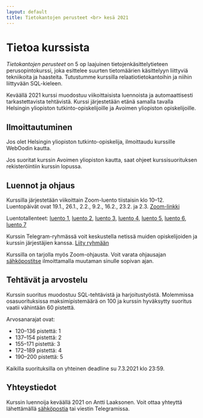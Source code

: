 ```yaml
---
layout: default
title: Tietokantojen perusteet <br> kesä 2021
---
```


# Tietoa kurssista

_Tietokantojen perusteet_ on 5 op laajuinen tietojenkäsittelytieteen perusopintokurssi, joka esittelee suurten tietomäärien käsittelyyn liittyviä tekniikoita ja haasteita. Tutustumme kurssilla relaatiotietokantoihin ja niihin liittyvään SQL-kieleen.

Keväällä 2021 kurssi muodostuu viikoittaisista luennoista ja automaattisesti tarkastettavista tehtävistä. Kurssi järjestetään etänä samalla tavalla Helsingin yliopiston tutkinto-opiskelijoille ja Avoimen yliopiston opiskelijoille.

## Ilmoittautuminen

Jos olet Helsingin yliopiston tutkinto-opiskelija, ilmoittaudu kurssille WebOodin kautta.

Jos suoritat kurssin Avoimen yliopiston kautta, saat ohjeet kurssisuorituksen rekisteröintiin kurssin lopussa.

## Luennot ja ohjaus

Kurssilla järjestetään viikoittain Zoom-luento tiistaisin klo 10–12. Luentopäivät ovat 19.1., 26.1., 2.2., 9.2., 16.2., 23.2. ja 2.3. [Zoom-linkki](https://helsinki.zoom.us/j/69620764115?pwd=aXcydlBFZld1TDUxT3VhV0RMVEM3dz09)

Luentotallenteet: [luento 1](https://www.helsinki.fi/fi/unitube/video/6f3b1531-a909-4043-bae6-8459e690622f), [luento 2](https://www.helsinki.fi/fi/unitube/video/b22774c3-f858-4a32-ab54-def21db90598), [luento 3](https://www.helsinki.fi/fi/unitube/video/3c341898-a0c8-4cfc-adbe-3c3d84a94d18), [luento 4](https://www.helsinki.fi/fi/unitube/video/ddcd92f1-cfbd-4438-b045-1653733a99a3), [luento 5](https://www.helsinki.fi/fi/unitube/video/3a3d671f-6d9b-458c-8c8c-cdc5a0003c13), [luento 6](https://www.helsinki.fi/fi/unitube/video/b5f9273b-dc7b-4c2f-a5ab-ab36bbe6bd27), [luento 7](https://www.helsinki.fi/fi/unitube/video/635ff14a-fbdc-4bd1-8fcc-4286c960a083)

Kurssin Telegram-ryhmässä voit keskustella netissä muiden opiskelijoiden ja kurssin järjestäjien kanssa. [Liity ryhmään](https://t.me/tkt_tikape)

Kurssilla on tarjolla myös Zoom-ohjausta. Voit varata ohjausajan [sähköpostitse](mailto:ahslaaks@cs.helsinki.fi) ilmoittamalla muutaman sinulle sopivan ajan.

## Tehtävät ja arvostelu

Kurssin suoritus muodostuu SQL-tehtävistä ja harjoitustyöstä. Molemmissa osasuorituksissa maksimipistemäärä on 100 ja kurssin hyväksytty suoritus vaatii vähintään 60 pistettä.

Arvosanarajat ovat:

* 120–136 pistettä: 1
* 137–154 pistettä: 2
* 155–171 pistettä: 3
* 172–189 pistettä: 4
* 190–200 pistettä: 5

Kaikilla suorituksilla on yhteinen deadline su 7.3.2021 klo 23:59.

## Yhteystiedot

Kurssin luennoija keväällä 2021 on Antti Laaksonen. Voit ottaa yhteyttä lähettämällä [sähköpostia](mailto:ahslaaks@cs.helsinki.fi) tai viestin Telegramissa. 
